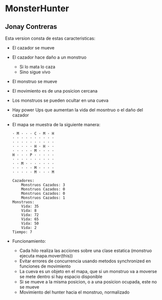 # MonsterHunter
## Jonay Contreras
Esta version consta de estas caracteristicas:

- El cazador se mueve
- El cazador hace daño a un monstruo
    - Si lo mata lo caza
    - Sino sigue vivo
- El monstruo se mueve
- El movimiento es de una posicion cercana
- Los monstruos se pueden ocultar en una cueva
- Hay power Ups que aumentan la vida del mosntruo o el daño del cazador
- El mapa se muestra de la siguiente manera:
    ```
    · M · · · C · M · H
    · · · · · · · · · ·
    · · · · · · · · · ·
    · · · · · H · H · ·
    · · · · · M · · · ·
    H · · · P · · · · ·
    · · · · · · · · · ·
    · · M · · · · · · ·
    · · · · · M · · · ·
    · · · · · M · · · M

    Cazadores:
        Monstruos Cazados: 3
        Monstruos Cazados: 0
        Monstruos Cazados: 0
        Monstruos Cazados: 1
    Monstruos:
        Vida: 35
        Vida: 8
        Vida: 72
        Vida: 65
        Vida: 50
        Vida: 2
    Tiempo: 7
    ```

- Funcionamiento:
  - Cada hilo realiza las acciones sobre una clase estatica (monstruo ejecuta mapa.mover(this))
  - Evitar errores de concurrencia usando metodos synchronized en funciones de movimiento
  - La cueva es un objeto en el mapa, que si un monstruo va a moverse se mete dentro si hay espacio disponible
  - Si se mueve a la misma posicion, o a una posicion ocupada, este no se mueve
  - Movimiento del hunter hacia el monstruo, normalizado

